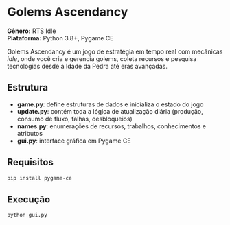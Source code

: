# Golems Ascendancy

**Gênero:** RTS Idle  
**Plataforma:** Python 3.8+, Pygame CE

Golems Ascendancy é um jogo de estratégia em tempo real com mecânicas *idle*, onde você cria e gerencia golems, coleta recursos e pesquisa tecnologias desde a Idade da Pedra até eras avançadas.

## Estrutura

- **game.py**: define estruturas de dados e inicializa o estado do jogo  
- **update.py**: contém toda a lógica de atualização diária (produção, consumo de fluxo, falhas, desbloqueios)  
- **names.py**: enumerações de recursos, trabalhos, conhecimentos e atributos  
- **gui.py**: interface gráfica em Pygame CE  

## Requisitos

```bash
pip install pygame-ce
```

## Execução

```bash
python gui.py
